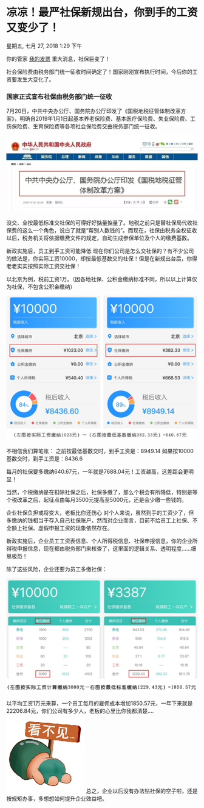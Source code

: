 # 凉凉！最严社保新规出台，你到手的工资又变少了！

星期五, 七月 27, 2018
1:29 下午

你的管家  [我的发票]()
重大消息，社保巨变了！

社会保险费由税务部门统一征收时间确定了！国家刚刚宣布执行时间，今后你的工资要发生大变化了。

### 国家正式宣布社保由税务部门统一征收

7月20日，中共中央办公厅、国务院办公厅印发了《国税地税征管体制改革方案》，明确自2019年1月1日起基本养老保险费、基本医疗保险费、失业保险费、工伤保险费、生育保险费等各项社会保险费交由税务部门统一征收。

![0 中 华 人 民 共 和 国 中 央 人 民 政 府  互 动  服 务  @ 《 简 lEN 0 登 录  数 据 国 恬  ． 国 务 院 总 理  首 页 〉 新 闻 〉 动  201H 一 07 一 即 lg ： 来 源 ： 新 华 社  新 闻 政 策  中 共 中 央 办 公 厅 、 国 务 院 办 公 厅 印 发 《 国 税 地 税 征 管  体 制 改 革 方 案 》  〖 字 体 ； 大 中 小 〗 0 打 印 0 0 +](https://raw.githubusercontent.com/tpxipster/tpxGalaxy/master/vnote笔记汇/社保最严新规出台你到手的工资又变少了.md/e9e9bf7446747dc83bad66b625a198c7.jpg)

没交、全按最低标准交社保的可得好好掂量掂量了。地税之前只是替社保局代收社保费的这么一个角色，说白了就是“帮别人数钱的”。而现在，社保由税务全权征收以后，税务机关将依据缴费文件的规定，自动生成参保单位及个人的缴费基数。

新政实施后，员工到手工资可能降低
现在你们公司是怎么交社保的？有不少公司的做法是，你实际工资10000，却按最低基数交的社保！但是在新规出台后，你得老老实实按照实际工资交社保！

以北京为例，税前工资1万。（因各地社保、公积金缴纳标准不同，所以以上计算仅为社保，不包含公积金缴纳）

![税 前 收 入  0 选 择 城 市  0 社 保 缴 纳  公 积 金 缴 纳  0 个 人 所 得 税  ¥ 10000  北 京 选 择 >  ¥ 0 ． 00 修 改 >  ¥ 1023 ， 00 修 改 >  ¥ 540 ． 40 详 情 >  ¥ 10000  税 前 收 入  0 选 择 城 市  0 社 保 缴 纳  公 积 金 缴 纳  0 个 人 所 得 税  北 京 选 >  ¥ 382 ， 33 修 改 >  ¥ 0 ． 00 修 改 >  ¥ 668 ． 53 详 情 >  ． 税 后 收 入 ． 社 保 缴 纳 ． 公 积 金 缴 纳 ． 个 人 所 得 税  税 后 收 入  ¥ 8949 · 14  ． 税 后 收 入 ． 社 保 缴 纳 ． 公 积 金 缴 纳 ． 个 人 所 得 税  （ 左 图 帻 实 际 工 资 缴 纳 1023 元 ） 一 （ 右 图 按 最 低 基 数 缴 纳 382 ． 3 3 元 ） = 640 ． 67 元](https://raw.githubusercontent.com/tpxipster/tpxGalaxy/master/vnote笔记汇/社保最严新规出台你到手的工资又变少了.md/2e238a66f86c863dd8b6d3d2988e6d48.jpg)

不相信我们算笔账：
之前按最低基数交时，到手工资是：8949.14
如果按10000基数交时，到手工资是：8436.6

每月的社保要多缴纳640.67元，一年就是7688.04元！工资越高，这差距会更明显！

当然，个税缴纳是在扣除社保之后，社保多缴了，那么个税会有所降低，特别是等个税改革之后，起征点由每月3500元提高至5000元，还是会少缴一些钱的。

企业社保负担或将变大，老板比你还伤心
对个人来说，虽然到手的工资少了，但多缴纳的钱相当于存入自己社保账户，然而对企业而言，目前不给员工上社保、不全额上社保、虚假申报工资的现象依然存在。

新政实施后，企业员工工资表信息、个人所得税信息、社保申报信息，你的企业所得税申报信息，现在都由税务部门来核查了，这里面的逻辑关系、透明程度……细思极恐！

除了这些风险，企业还要为员工多缴社保：

![¥ 10000  城 镇 职 工 一 非 农 户 >  城 镇 职 工 一 非 农 户 >  ¥ 3387  社 保 缴 纳 基 数  社 保 缴 纳 基 数  缴 纳 项 目  养 老  医 保  生 育  工 伤  合 计  单 位 缴 纳  1900  1000  80  80  20  3080  个 人 缴 纳  800  203  20  1023  合 计  2700  1203  80  100  20  4103  缴 纳 项 目  养 老  医 保  失 业  工 伤  合 计  单 位 缴 纳  643 ． 53  508  40 ， 64  27 ． 1  10 ， 16  1229 ． 43  个 人 缴 纳  270 ． 96  104 ． 6  6 ． 77  382 ． 33  合 计  914 ， 49  612 ． 6  40 ， 64  33 ． 87  1 住 16  1611 、 76  （ 左 图 按 实 际 工 资 计 算 缴 纳 3080 元 一 右 图 按 最 低 标 准 缴 纳 1229  ． 43 元 ） = 1850 ． 57 元](https://raw.githubusercontent.com/tpxipster/tpxGalaxy/master/vnote笔记汇/社保最严新规出台你到手的工资又变少了.md/a5e6336a48038a0ac31e79b135317b4d.jpg)

以平均工资1万元来算，一个员工每月的雇佣成本增加1850.57元，一年下来就是22206.84元，你们公司有多少人，老板的心里比你我都清楚….
![看 不 见](https://raw.githubusercontent.com/tpxipster/tpxGalaxy/master/vnote笔记汇/社保最严新规出台你到手的工资又变少了.md/513e2c6d334e63946817382e2f7bddf1.gif)
总之，企业以后没有办法钻社保的空子啦，还是按规矩办事，多想想如何提升企业效益吧。
